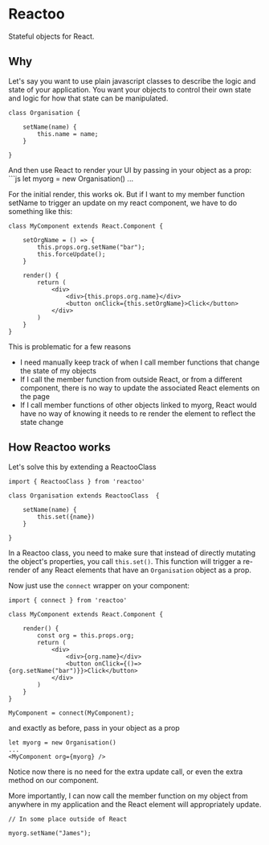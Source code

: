 # Reactoo

Stateful objects for React.

## Why

Let's say you want to use plain javascript classes to describe the logic and state of your application. You want your objects to control their own state and logic for how that state can be manipulated.

	class Organisation {
	
		setName(name) {
			this.name = name;
		}
	
	}
	
And then use React to render your UI by passing in your object as a prop:
	```js
	let myorg = new Organisation()
	...
	<MyComponent org={myorg} />	

For the initial render, this works ok. But if I want to my member function setName to trigger an update on my react component, we have to do something like this:


	class MyComponent extends React.Component {
	
		setOrgName = () => {
			this.props.org.setName("bar");
			this.forceUpdate();
		}
	
		render() {
			return (
				<div>
					<div>{this.props.org.name}</div>
					<button onClick={this.setOrgName}>Click</button>
				</div>
			)
		}
	}

This is problematic for a few reasons

* I need manually keep track of when I call member functions that change the state of my objects
* If I call the member function from outside React, or from a different component, there is no way to update the associated React elements on the page
* If I call member functions of other objects linked to myorg, React would have no way of knowing it needs to re render the element to reflect the state change

## How Reactoo works

Let's solve this by extending a ReactooClass
	
	import { ReactooClass } from 'reactoo'

	class Organisation extends ReactooClass  {
	
		setName(name) { 
			this.set({name}) 
		}
		
	}

In a Reactoo class, you need to make sure that instead of directly mutating the object's properties, you call ```this.set()```. This function will trigger a re-render of any React elements that have an ```Organisation``` object as a prop.

Now just use the ```connect``` wrapper on your component:

	import { connect } from 'reactoo'

	class MyComponent extends React.Component {
	
		render() {
			const org = this.props.org;
			return (
				<div>
					<div>{org.name}</div>
					<button onClick={()=>{org.setName("bar")}}>Click</button>
				</div>
			)
		}
	}
	
	MyComponent = connect(MyComponent);


and exactly as before, pass in your object as a prop

	let myorg = new Organisation()
	...
	<MyComponent org={myorg} /> 

Notice now there is no need for the extra update call, or even the extra method on our component. 

More importantly, I can now call the member function on my object from anywhere in my application and the React element will appropriately update.

	// In some place outside of React
	
	myorg.setName("James");
	






	